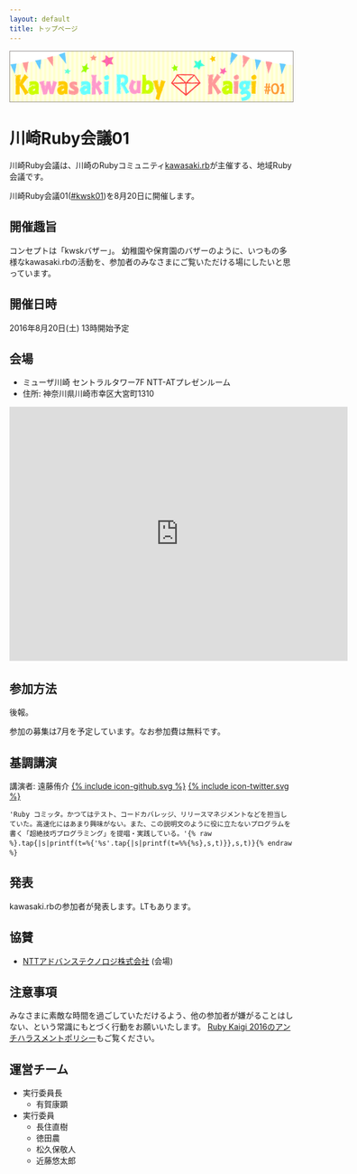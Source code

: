 ```yaml
---
layout: default
title: トップページ
---
```


![Kawasaki Ruby Kaigi 01](images/kawasaki_ruby_kaigi_02.jpg)

# 川崎Ruby会議01

川崎Ruby会議は、川崎のRubyコミュニティ[kawasaki.rb](http://kawasakirb.github.io/)が主催する、地域Ruby会議です。

川崎Ruby会議01([#kwsk01](https://twitter.com/search?f=realtime&q=%23kwsk01))を8月20日に開催します。

## 開催趣旨

コンセプトは「kwskバザー」。
幼稚園や保育園のバザーのように、いつもの多様なkawasaki.rbの活動を、参加者のみなさまにご覧いただける場にしたいと思っています。

## 開催日時

2016年8月20日(土) 13時開始予定

## 会場

* ミューザ川崎 セントラルタワー7F NTT-ATプレゼンルーム
* 住所: 神奈川県川崎市幸区大宮町1310

<div class="ggmap">
  <iframe src="https://www.google.com/maps/embed?pb=!1m14!1m8!1m3!1d6493.819246626101!2d139.694597!3d35.531231!3m2!1i1024!2i768!4f13.1!3m3!1m2!1s0x6018609ee3e8a757%3A0x65d24d64a47be98!2z5pel5pysLCDjgJIyMTItMDAxNCDnpZ7lpYjlt53nnIzlt53ltI7luILlubjljLrlpKflrq7nlLrvvJHvvJPvvJHvvJA!5e0!3m2!1sja!2sus!4v1462849220271" width="600" height="450" frameborder="0" style="border:0" allowfullscreen></iframe>
</div>

## 参加方法

後報。

参加の募集は7月を予定しています。なお参加費は無料です。

## 基調講演

講演者: 遠藤侑介
<a href="https://github.com/mame"><span class="icon icon--github">{% include icon-github.svg %}</span></a>
<a href="https://twitter.com/mametter"><span class="icon icon--twitter">{% include icon-twitter.svg %}</span></a>

`'Ruby コミッタ。かつてはテスト、コードカバレッジ、リリースマネジメントなどを担当していた。高速化にはあまり興味がない。また、この説明文のように役に立たないプログラムを書く「超絶技巧プログラミング」を提唱・実践している。'{% raw %}.tap{|s|printf(t=%{'%s'.tap{|s|printf(t=%%{%s},s,t)}},s,t)}{% endraw %}`

## 発表

kawasaki.rbの参加者が発表します。LTもあります。

## 協賛

* [NTTアドバンステクノロジ株式会社](http://www.ntt-at.co.jp/) (会場)

## 注意事項

みなさまに素敵な時間を過ごしていただけるよう、他の参加者が嫌がることはしない、という常識にもとづく行動をお願いいたします。
[Ruby Kaigi 2016のアンチハラスメントポリシー](http://rubykaigi.org/2016/code-of-conduct/)もご覧ください。

## 運営チーム

* 実行委員長
  * 有賀康顕
* 実行委員
  * 長住直樹
  * 徳田農
  * 松久保敬人
  * 近藤悠太郎
